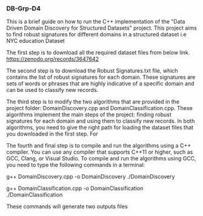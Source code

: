 ### DB-Grp-D4

This is a brief guide on how to run the C++ implementation of the "Data Driven Domain Discovery for Structured Datasets" project. This project aims to find robust signatures for different domains in a structured dataset i.e NYC education Dataset 

The first step is to download all the required dataset files from below link. 
https://zenodo.org/records/3647642

The second step is to download the Robust Signatures.txt file, which contains the list of robust signatures for each domain. These signatures are sets of words or phrases that are highly indicative of a specific domain and can be used to classify new records.

The third step is to modify the two algorithms that are provided in the project folder: DomainDiscovery.cpp and DomainClassification.cpp. These algorithms implement the main steps of the project: finding robust signatures for each domain and using them to classify new records. In both algorithms, you need to give the right path for loading the dataset files that you downloaded in the first step. For 


The fourth and final step is to compile and run the algorithms using a C++ compiler. You can use any compiler that supports C++11 or higher, such as GCC, Clang, or Visual Studio. To compile and run the algorithms using GCC, you need to type the following commands in a terminal:

g++ DomainDiscovery.cpp -o DomainDiscovery
./DomainDiscovery

g++ DomainClassification.cpp -o DomainClassification
./DomainClassification

These commands will generate two outputs files
